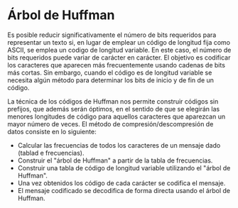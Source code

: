 # Árbol de Huffman

Es posible reducir significativamente el número de bits requeridos para representar un texto si, en lugar de emplear un código de longitud fija como ASCII, se emplea un codigo de longitud variable. En este caso, el número de bits requeridos puede variar de carácter en carácter. El objetivo es codificar los caracteres que aparecen más frecuentemente usando cadenas de bits más cortas. Sin embargo, cuando el código es de longitud variable se necesita algún método para determinar los bits de inicio y de fin de un código.

La técnica de los códigos de Huffman nos permite construir códigos sin prefijos, que además serán óptimos, en el sentido de que se elegirán las menores longitudes de código para aquellos caracteres que aparezcan un mayor número de veces. El método de compresión/descompresión de datos consiste en lo siguiente:

- Calcular las frecuencias de todos los caracteres de un mensaje dado (tablad e frecuencias).
- Construir el "árbol de Huffman" a partir de la tabla de frecuencias.
- Construir una tabla de código de longitud variable utilizando el "árbol de Huffman".
- Una vez obtenidos los código de cada carácter se codifica el mensaje.
- El mensaje codificado se decodifica de forma directa usando el árbol de Huffman.



